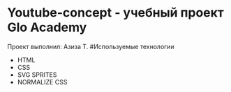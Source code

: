 # Youtube-concept - учебный проект Glo Academy
Проект выполнил: Азиза Т.
#Используемые технологии 
- HTML 
- CSS 
- SVG SPRITES
- NORMALIZE CSS
